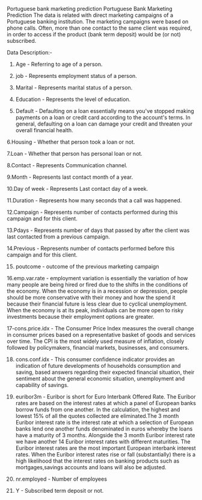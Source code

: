   Portuguese bank marketing prediction
 Portuguese Bank Marketing Prediction
 The data is related with direct marketing campaigns of a Portuguese banking institution.  The marketing campaigns were based on phone calls. Often, more than one contact to the same client was required, in order to access if the product (bank term deposit) would be (or not) subscribed.

Data Description:-
1. Age            - Referring to age of a person.

2. job            - Represents employment status of a person.

3. Marital        - Represents marital status of a person.

4. Education      - Represents the level of education.

5. Default        - Defaulting on a loan essentially means you've stopped making payments on a loan or credit card according to the account's terms. In general, defaulting on a loan can damage your credit and threaten your overall financial health.

6.Housing         - Whether that person took a loan or not.

7.Loan            - Whether that person has personal loan or not.

8.Contact         - Represents Communication channel.

9.Month           - Represents last contact month of a year.

10.Day of week    - Represents Last contact day of a week.

11.Duration       - Represents how many seconds that a call was happened.

12.Campaign       - Represents number of contacts performed during this campaign and for this client.

13.Pdays          - Represents number of days that passed by after the client was last contacted from a previous campaign.

14.Previous       - Represents  number of contacts performed before this campaign and for this client.

15. poutcome      - outcome of the previous marketing campaign

16.emp.var.rate  - employment variation is essentially the variation of how many people are being hired or fired due to the shifts in the conditions of the economy. When the economy is in a recession or depression, people should be more conservative with their money and how the spend it because their financial future is less clear due to cyclical unemployment. When the economy is at its peak, individuals can be more open to risky investments because their employment options are greater.

17-cons.price.idx - The Consumer Price Index measures the overall change in consumer prices based on a representative basket of goods and services over time. The CPI is the most widely used measure of inflation, closely followed by policymakers, financial markets, businesses, and consumers.

18. cons.conf.idx - This consumer confidence indicator provides an indication of future developments of households consumption and saving, based   answers regarding their expected financial situation, their sentiment about the general economic situation, unemployment and capability of savings.
                   
19. euribor3m - Euribor is short for Euro Interbank Offered Rate. The Euribor rates are based on the interest rates at which a panel of European banks borrow funds from one another. In the calculation, the highest and lowest 15% of all the quotes collected are eliminated.The 3 month Euribor interest rate is the interest rate at which a selection of European banks lend one another funds denominated in euros whereby the loans have a maturity of 3 months. Alongside the 3 month Euribor interest rate we have another 14 Euribor interest rates with different maturities. The Euribor interest rates are the most important European interbank interest rates. When the Euribor interest rates rise or fall (substantially) there is a high likelihood that the interest rates on banking products such as mortgages,savings accounts and loans will also be adjusted.

20. nr.employed    - Number of employees

21. Y              - Subscribed term deposit or not.

